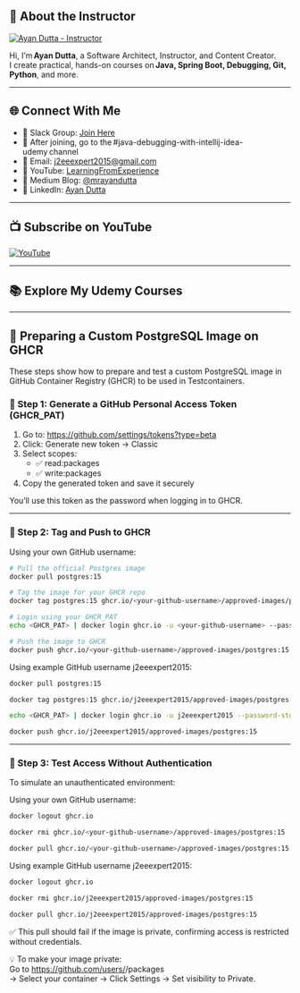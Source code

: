 ## 👤 About the Instructor

[![Ayan Dutta - Instructor](https://img-c.udemycdn.com/user/200_H/5007784_d6b8.jpg)](https://www.udemy.com/user/ayandutta/)

Hi, I’m **Ayan Dutta**, a Software Architect, Instructor, and Content Creator.  
I create practical, hands-on courses on **Java, Spring Boot, Debugging, Git, Python**, and more.

---

## 🌐 Connect With Me

- 💬 Slack Group: [Join Here](https://join.slack.com/t/learningfromexp/shared_invite/zt-1fnksxgd0-_jOdmIq2voEeMtoindhWrA)
- 📢 After joining, go to the #java-debugging-with-intellij-idea-udemy channel  
- 📧 Email: j2eeexpert2015@gmail.com  
- 🔗 YouTube: [LearningFromExperience](https://www.youtube.com/@learningfromexperience)  
- 📝 Medium Blog: [@mrayandutta](https://medium.com/@mrayandutta)  
- 💼 LinkedIn: [Ayan Dutta](https://www.linkedin.com/in/ayan-dutta-a41091b/)

---

## 📺 Subscribe on YouTube

[![YouTube](https://img.shields.io/badge/Watch%20on%20YouTube-FF0000?style=for-the-badge&logo=youtube&logoColor=white)](https://www.youtube.com/@learningfromexperience)

---

## 📚 Explore My Udemy Courses

<!-- You can keep your existing course tables here -->

---

## 🐳 Preparing a Custom PostgreSQL Image on GHCR

These steps show how to prepare and test a custom PostgreSQL image in GitHub Container Registry (GHCR) to be used in Testcontainers.

### 🔐 Step 1: Generate a GitHub Personal Access Token (GHCR_PAT)

1. Go to: https://github.com/settings/tokens?type=beta  
2. Click: Generate new token → Classic  
3. Select scopes:
   - ✅ read:packages  
   - ✅ write:packages  
4. Copy the generated token and save it securely

You’ll use this token as the password when logging in to GHCR.

---

### 🔧 Step 2: Tag and Push to GHCR

Using your own GitHub username:

```bash
# Pull the official Postgres image
docker pull postgres:15

# Tag the image for your GHCR repo
docker tag postgres:15 ghcr.io/<your-github-username>/approved-images/postgres:15

# Login using your GHCR_PAT
echo <GHCR_PAT> | docker login ghcr.io -u <your-github-username> --password-stdin

# Push the image to GHCR
docker push ghcr.io/<your-github-username>/approved-images/postgres:15
```

Using example GitHub username j2eeexpert2015:

```bash
docker pull postgres:15

docker tag postgres:15 ghcr.io/j2eeexpert2015/approved-images/postgres:15

echo <GHCR_PAT> | docker login ghcr.io -u j2eeexpert2015 --password-stdin

docker push ghcr.io/j2eeexpert2015/approved-images/postgres:15
```

---

### 🚫 Step 3: Test Access Without Authentication

To simulate an unauthenticated environment:

Using your own GitHub username:

```bash
docker logout ghcr.io

docker rmi ghcr.io/<your-github-username>/approved-images/postgres:15

docker pull ghcr.io/<your-github-username>/approved-images/postgres:15
```

Using example GitHub username j2eeexpert2015:

```bash
docker logout ghcr.io

docker rmi ghcr.io/j2eeexpert2015/approved-images/postgres:15

docker pull ghcr.io/j2eeexpert2015/approved-images/postgres:15
```

✅ This pull should fail if the image is private, confirming access is restricted without credentials.

💡 To make your image private:  
Go to https://github.com/users/<your-github-username>/packages  
→ Select your container → Click Settings → Set visibility to Private.
